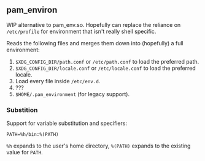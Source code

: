 ## pam_environ

WIP alternative to pam_env.so. Hopefully can replace the reliance on
`/etc/profile` for environment that isn't really shell specific.

Reads the following files and merges them down into (hopefully) a full
environment:

1. `$XDG_CONFIG_DIR/path.conf` or `/etc/path.conf` to load the
   preferred path.
2. `$XDG_CONFIG_DIR/locale.conf` or `/etc/locale.conf` to load the
   preferred locale.
3. Load every file inside `/etc/env.d`.
4. ???
5. `$HOME/.pam_environment` (for legacy support).

### Substition

Support for variable substitution and specifiers:

    PATH=%h/bin:%(PATH)

`%h` expands to the user's home directory, `%(PATH)` expands to the
existing value for `PATH`.
